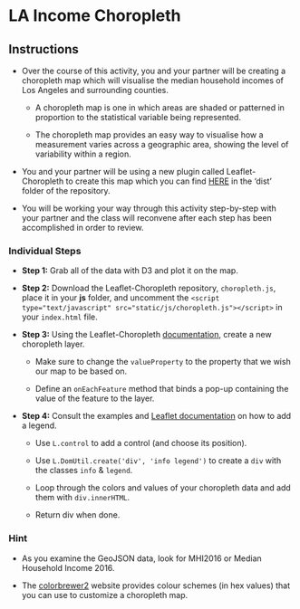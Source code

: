 # LA Income Choropleth

## Instructions

* Over the course of this activity, you and your partner will be creating a choropleth map which will visualise the median household incomes of Los Angeles and surrounding counties.

  * A choropleth map is one in which areas are shaded or patterned in proportion to the statistical variable being represented.

  * The choropleth map provides an easy way to visualise how a measurement varies across a geographic area, showing the level of variability within a region.

* You and your partner will be using a new plugin called Leaflet-Choropleth to create this map which you can find [HERE](https://github.com/timwis/Leaflet-choropleth) in the ‘dist’ folder of the repository.

* You will be working your way through this activity step-by-step with your partner and the class will reconvene after each step has been accomplished in order to review.

### Individual Steps

* **Step 1:** Grab all of the data with D3 and plot it on the map.

* **Step 2:** Download the Leaflet-Choropleth repository, `choropleth.js`, place it in your **js** folder, and uncomment the `<script type="text/javascript" src="static/js/choropleth.js"></script>` in your `index.html` file.

* **Step 3:** Using the Leaflet-Choropleth [documentation](https://github.com/timwis/leaflet-choropleth), create a new choropleth layer.

  * Make sure to change the `valueProperty` to the property that we wish our map to be based on.

  * Define an `onEachFeature` method that binds a pop-up containing the value of the feature to the layer.

* **Step 4:** Consult the examples and [Leaflet documentation](https://github.com/timwis/leaflet-choropleth/blob/gh-pages/examples/legend/) on how to add a legend.

  * Use `L.control` to add a control (and choose its position).

  * Use `L.DomUtil.create('div', 'info legend')` to create a `div` with the classes `info` & `legend`.

  * Loop through the colors and values of your choropleth data and add them with `div.innerHTML`.

  * Return div when done.

### Hint

* As you examine the GeoJSON data, look for MHI2016 or Median Household Income 2016.

* The [colorbrewer2](http://colorbrewer2.org/) website provides colour schemes (in hex values) that you can use to customize a choropleth map.
